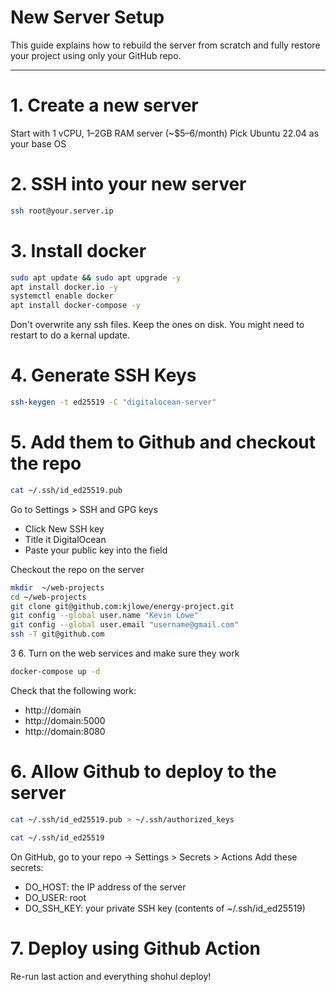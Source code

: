 # New Server Setup

This guide explains how to rebuild the server from scratch and fully restore your project using only your GitHub repo.

---

# 1. Create a new server
Start with 1 vCPU, 1–2GB RAM server (~$5–6/month)
Pick Ubuntu 22.04 as your base OS

# 2. SSH into your new server
```bash
ssh root@your.server.ip
```

# 3. Install docker
```bash
sudo apt update && sudo apt upgrade -y
apt install docker.io -y
systemctl enable docker
apt install docker-compose -y
```

Don't overwrite any ssh files. Keep the ones on disk.
You might need to restart to do a kernal update.

# 4. Generate SSH Keys
```bash
ssh-keygen -t ed25519 -C "digitalocean-server"
```

# 5. Add them to Github and checkout the repo
```bash
cat ~/.ssh/id_ed25519.pub
```

Go to Settings > SSH and GPG keys
* Click New SSH key
* Title it DigitalOcean
* Paste your public key into the field

Checkout the repo on the server
```bash
mkdir  ~/web-projects
cd ~/web-projects
git clone git@github.com:kjlowe/energy-project.git
git config --global user.name "Kevin Lowe"
git config --global user.email "username@gmail.com"
ssh -T git@github.com
```

3 6. Turn on the web services and make sure they work

```bash
docker-compose up -d
```

Check that the following work:
- http://domain
- http://domain:5000
- http://domain:8080

# 6. Allow Github to deploy to the server

``` bash
cat ~/.ssh/id_ed25519.pub > ~/.ssh/authorized_keys
```

```bash
cat ~/.ssh/id_ed25519
```

On GitHub, go to your repo → Settings > Secrets > Actions
Add these secrets:
* DO_HOST: the IP address of the server
* DO_USER: root
* DO_SSH_KEY: your private SSH key (contents of ~/.ssh/id_ed25519)

# 7. Deploy using Github Action

Re-run last action and everything shohul deploy!


 




















